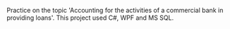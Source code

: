 Practice on the topic 'Accounting for the activities of a commercial bank in providing loans'. This project used C#, WPF and MS SQL.
